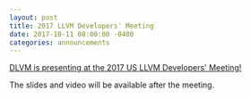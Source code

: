 ```yaml
---
layout: post
title: 2017 LLVM Developers' Meeting
date: 2017-10-11 08:00:00 -0400
categories: announcements
---
```

[DLVM is presenting at the 2017 US LLVM Developers' Meeting!](http://llvm.org/devmtg/2017-10/#src3)

The slides and video will be available after the meeting.